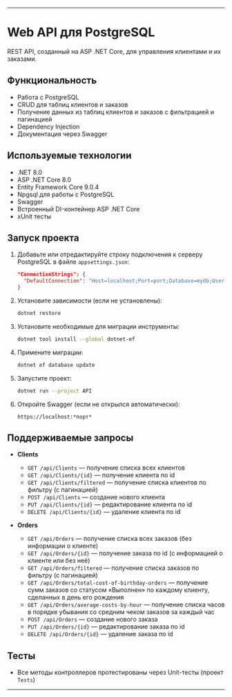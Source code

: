 
---

# Web API для PostgreSQL

REST API, созданный на ASP .NET Core, для управления клиентами и их заказами.

## Функциональность

* Работа с PostgreSQL
* CRUD для таблиц клиентов и заказов
* Получение данных из таблиц клиентов и заказов с фильтрацией и пагинацией
* Dependency Injection
* Документация через Swagger

## Используемые технологии

* .NET 8.0
* ASP .NET Core 8.0
* Entity Framework Core 9.0.4
* Npgsql для работы с PostgreSQL
* Swagger
* Встроенный DI-контейнер ASP .NET Core
* xUnit тесты

## Запуск проекта

1. Добавьте или отредактируйте строку подключения к серверу PostgreSQL в файле `appsettings.json`:

   ```json
   "ConnectionStrings": {
     "DefaultConnection": "Host=localhost;Port=port;Database=mydb;Username=myuser;Password=mypassword"
   }
   ```
2. Установите зависимости (если не установлены):

   ```bash
   dotnet restore
   ```
3. Установите необходимые для миграции инструменты:

   ```bash
   dotnet tool install --global dotnet-ef
   ```
4. Примените миграции:

   ```bash
   dotnet ef database update
   ```
5. Запустите проект:

   ```bash
   dotnet run --project API
   ```
6. Откройте Swagger (если не открылся автоматически):

   ```
   https://localhost:*порт*
   ```

## Поддерживаемые запросы

* **Clients**

  * `GET /api/Clients` — получение списка всех клиентов
  * `GET /api/Clients/{id}` — получение клиента по id
  * `GET /api/Clients/filtered` — получение списка клиентов по фильтру (с пагинацией)
  * `POST /api/Clients` — создание нового клиента
  * `PUT /api/Clients/{id}` — редактирование клиента по id
  * `DELETE /api/Clients/{id}` — удаление клиента по id

* **Orders**

  * `GET /api/Orders` — получение списка всех заказов (без информации о клиенте)
  * `GET /api/Orders/{id}` — получение заказа по id (с информацией о клиенте или без неё)
  * `GET /api/Orders/filtered` — получение списка заказов по фильтру (с пагинацией)
  * `GET /api/Orders/total-cost-of-birthday-orders` — получение сумм заказов со статусом «Выполнен» по каждому клиенту, сделанных в день его рождения
  * `GET /api/Orders/average-costs-by-hour` — получение списка часов в порядке убывания со средним чеком заказов за каждый час
  * `POST /api/Orders` — создание нового заказа
  * `PUT /api/Orders/{id}` — редактирование заказа по id
  * `DELETE /api/Orders/{id}` — удаление заказа по id

## Тесты

* Все методы контроллеров протестированы через Unit-тесты (проект `Tests`)

---



